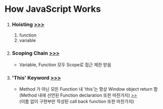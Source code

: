 <h1>How JavaScript Works</h1>

<ol>
    <li>
        <h3>
            Hoisting
            <a href="https://github.com/seong7/js_TIL/blob/master/3-how-JS-works/script.js#L2">
                >>>
            </a>
        </h3>
        <ol>
            <li>function</li>
            <li>variable</li>
        </ol>
    </li>
    <li>
        <h3>
            Scoping Chain
            <a href="https://github.com/seong7/js_TIL/blob/master/3-how-JS-works/script.js#L72">
                >>>
            </a>
        </h3>
        <ul>
            <li>Variable, Function 모두 Scope로 접근 제한 받음</li>
        </ul>
    </li>
    <li>
        <h3>
            'This' Keyword
            <a href="https://github.com/seong7/js_TIL/blob/master/3-how-JS-works/script.js#L118">
                >>>
            </a>
        </h3>
        <ul>
            <li>
                Method 가 아닌 모든 Function 내 'this'는 항상 Window object return 함<br/>
                    (Method 내에 선언된 Function declaration 또한 마찬가지)
                <a href="https://github.com/seong7/js_TIL/blob/master/3-how-JS-works/script.js#L147">
                    >>
                </a><br/>
                    (이름 없이 구현부만 작성된 call back function 또한 마찬가지) 
            </li>
        </ul>
    </li>
</ol>
